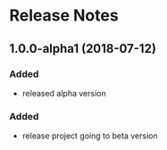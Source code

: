 # Release Notes


## 1.0.0-alpha1 (2018-07-12)

### Added

- released alpha version

### Added

- release project going to beta version